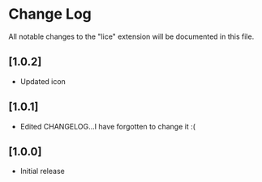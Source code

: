 # Change Log
All notable changes to the "lice" extension will be documented in this file.

## [1.0.2]
- Updated icon

## [1.0.1]
- Edited CHANGELOG...I have forgotten to change it :(

## [1.0.0]
- Initial release